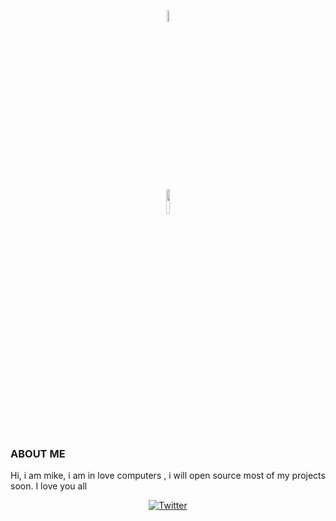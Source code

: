 <p align="center"><img width=7% src="https://www.pngkit.com/png/full/436-4363354_this-is-a-picture-of-an-astronaut-with.png"></p>
<p align="center"><img width=10% src="https://komarev.com/ghpvc/?username=hostilesquirrel"></p>

### ABOUT ME
  Hi, i am mike, i am in love computers , i will open source most of my
  projects soon. I love you all
  <p align=center><a href="https://twitter.com/michelangeloTM"><img src="https://img.shields.io/badge/Twitter--_.svg?style=social&logo=twitter" alt="Twitter"></a></p>


<p align="center" <img align="center" src="https://github-readme-stats.vercel.app/api?username=hostilesquirrel&show_icons=true" alt="hostilesquirrel" /></p>
<p align="center" <img align="center" src="https://github-readme-stats.vercel.app/api/top-langs/?username=hostilesquirrel&layout=compact&hide=html" alt="hostilesquirrel" /></p>





